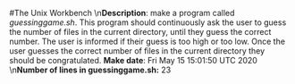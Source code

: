 #The Unix Workbench 
\n**Description**: make a program called *guessinggame.sh*. This program should continuously ask the user to guess the number of files in the current directory, until they guess the correct number. The user is informed if their guess is too high or too low. Once the user guesses the correct number of files in the current directory they should be congratulated.
**Make date**: Fri May 15 15:01:50 UTC 2020
\n**Number of lines in guessinggame.sh:** 23 